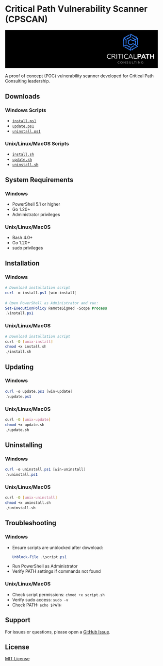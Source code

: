 # Critical Path Vulnerability Scanner (CPSCAN)

![Critical Path][logo]

[logo]: /images/critical_path.jpg "Critical Path Logo"

A proof of concept (POC) vulnerability scanner developed for Critical Path Consulting leadership.

## Downloads

### Windows Scripts
- [`install.ps1`][win-install]
- [`update.ps1`][win-update]
- [`uninstall.ps1`][win-uninstall]

[win-install]: https://raw.githubusercontent.com/papa0four/cpscan/main/windows/install.ps1
[win-update]: https://raw.githubusercontent.com/papa0four/cpscan/main/windows/update.ps1
[win-uninstall]: https://raw.githubusercontent.com/papa0four/cpscan/main/windows/uninstall.ps1

### Unix/Linux/MacOS Scripts
- [`install.sh`][unix-install]
- [`update.sh`][unix-update]
- [`uninstall.sh`][unix-uninstall]

[unix-install]: https://raw.githubusercontent.com/papa0four/cpscan/main/linux/install.sh
[unix-update]: https://raw.githubusercontent.com/papa0four/cpscan/main/linux/update.sh
[unix-uninstall]: https://raw.githubusercontent.com/papa0four/cpscan/main/linux/uninstall.sh

## System Requirements

### Windows
- PowerShell 5.1 or higher
- Go 1.20+
- Administrator privileges

### Unix/Linux/MacOS
- Bash 4.0+
- Go 1.20+
- sudo privileges

## Installation

### Windows
```powershell
# Download installation script
curl -o install.ps1 [win-install]

# Open PowerShell as Administrator and run:
Set-ExecutionPolicy RemoteSigned -Scope Process
.\install.ps1
```

### Unix/Linux/MacOS
```bash
# Download installation script
curl -O [unix-install]
chmod +x install.sh
./install.sh
```

## Updating

### Windows
```powershell
curl -o update.ps1 [win-update]
.\update.ps1
```

### Unix/Linux/MacOS
```bash
curl -O [unix-update]
chmod +x update.sh
./update.sh
```

## Uninstalling

### Windows
```powershell
curl -o uninstall.ps1 [win-uninstall]
.\uninstall.ps1
```

### Unix/Linux/MacOS
```bash
curl -O [unix-uninstall]
chmod +x uninstall.sh
./uninstall.sh
```

## Troubleshooting

### Windows
- Ensure scripts are unblocked after download:
  ```powershell
  Unblock-File .\script.ps1
  ```
- Run PowerShell as Administrator
- Verify PATH settings if commands not found

### Unix/Linux/MacOS
- Check script permissions: `chmod +x script.sh`
- Verify sudo access: `sudo -v`
- Check PATH: `echo $PATH`

## Support
For issues or questions, please open a [GitHub Issue][issues].

[issues]: https://github.com/username/cpscan/issues

## License
[MIT License](LICENSE)

